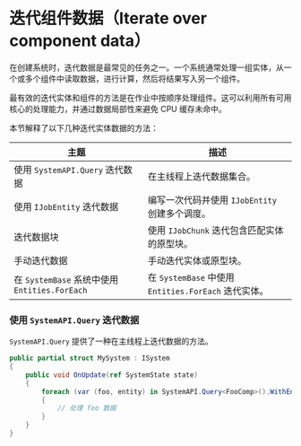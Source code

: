 # 迭代组件数据（Iterate over component data）

在创建系统时，迭代数据是最常见的任务之一。一个系统通常处理一组实体，从一个或多个组件中读取数据，进行计算，然后将结果写入另一个组件。

最有效的迭代实体和组件的方法是在作业中按顺序处理组件。这可以利用所有可用核心的处理能力，并通过数据局部性来避免 CPU 缓存未命中。

本节解释了以下几种迭代实体数据的方法：

| 主题                                      | 描述                                          |
| --------------------------------------- | ------------------------------------------- |
| 使用 `SystemAPI.Query` 迭代数据               | 在主线程上迭代数据集合。                                |
| 使用 `IJobEntity` 迭代数据                    | 编写一次代码并使用 `IJobEntity` 创建多个调度。              |
| 迭代数据块                                   | 使用 `IJobChunk` 迭代包含匹配实体的原型块。                |
| 手动迭代数据                                  | 手动迭代实体或原型块。                                 |
| 在 `SystemBase` 系统中使用 `Entities.ForEach` | 在 `SystemBase` 中使用 `Entities.ForEach` 迭代实体。 |

### 使用 `SystemAPI.Query` 迭代数据

`SystemAPI.Query` 提供了一种在主线程上迭代数据的方法。

```csharp
public partial struct MySystem : ISystem
{
    public void OnUpdate(ref SystemState state)
    {
        foreach (var (foo, entity) in SystemAPI.Query<FooComp>().WithEntityAccess())
        {
            // 处理 foo 数据
        }
    }
}
```
